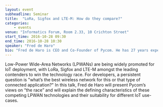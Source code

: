 ```yaml
---
layout: event
subheadline: Seminar
title:  "LoRa, Sigfox and LTE-M: How do they compare?"
categories:
    - events
venue: "Informatics Forum, Room 2.33, 10 Crichton Street"
start_time: 2016-10-28 09:30
end_time: 2016-10-28 10:30
speaker: "Fred de Haro"
bio: "Fred de Haro is CEO and Co-Founder of Pycom. He has 27 years experience building start-up and pre-IPO companies, including NAVTEQ and Tele Atlas (sold for $4B to TomTom). His diverse industry and vertical market experience spans IT hardware, software, intellectual property and licensing, as well as automotive, retail, Internet, VARs, system integrators, ISPs, ASPs, independent software vendors, telecom (mobile operators and handset manufacturers), B2B, OEMs, consumer products, aerospace, defense and manufacturing."
---
```


Low-Power Wide-Area Networks (LPWANs) are being widely promoted for IoT deployment, with LoRa, Sigfox and LTE-M amongst the leading contenders to win the technology race. For developers, a persistent question is "what’s the best wireless network for this or that type of connected application?" In this talk, Fred de Haro will present Pycom’s views on “the race” and will explain the defining characteristics of these competing LPWAN technologies and their suitability for different IoT use-cases.


